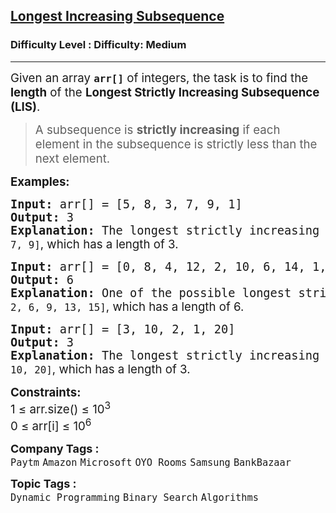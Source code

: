 <h2><a href="https://www.geeksforgeeks.org/problems/longest-increasing-subsequence-1587115620/1">Longest Increasing Subsequence</a></h2><h3>Difficulty Level : Difficulty: Medium</h3><hr><div class="problems_problem_content__Xm_eO"><p><span style="font-size: 14pt;">Given an array <strong><code>arr[]</code></strong> of integers, the task is to find the <strong>length</strong> of the <strong>Longest Strictly Increasing Subsequence (LIS)</strong>.</span></p>
<blockquote>
<p><span style="font-size: 14pt;">A subsequence is <strong>strictly increasing</strong> if each element in the subsequence is strictly less than the next element.</span></p>
</blockquote>
<p><span style="font-size: 14pt;"><strong>Examples:</strong></span></p>
<pre><span style="font-size: 14pt;"><strong>Input: </strong>arr<span class="hljs-selector-attr">[]</span> = <span class="hljs-selector-attr">[5, 8, 3, 7, 9, 1]</span>
<strong>Output: </strong>3<strong>
Explanation: </strong>The longest strictly increasing subsequence could be <code>[5, 7, 9]</code><span style="font-family: -apple-system, BlinkMacSystemFont, 'Segoe UI', Roboto, Oxygen, Ubuntu, Cantarell, 'Open Sans', 'Helvetica Neue', sans-serif;">, which has a length of 3.</span></span></pre>
<pre><span style="font-size: 14pt;"><strong>Input: </strong>arr[] = [0, 8, 4, 12, 2, 10, 6, 14, 1, 9, 5, 13, 3, 11, 7, 15]
<strong>Output: </strong>6<strong>
Explanation: </strong>One of the possible longest strictly increasing subsequences is <code>[0, 2, 6, 9, 13, 15]</code><span style="font-family: -apple-system, BlinkMacSystemFont, 'Segoe UI', Roboto, Oxygen, Ubuntu, Cantarell, 'Open Sans', 'Helvetica Neue', sans-serif;">, which has a length of 6.</span></span></pre>
<pre><span style="font-size: 14pt;"><strong>Input: </strong>arr[] = [3, 10, 2, 1, 20]
<strong>Output: </strong>3<strong>
Explanation: </strong>The longest strictly increasing subsequence could be <code>[3, 10, 20]</code><span style="font-family: -apple-system, BlinkMacSystemFont, 'Segoe UI', Roboto, Oxygen, Ubuntu, Cantarell, 'Open Sans', 'Helvetica Neue', sans-serif;">, which has a length of 3.</span></span></pre>
<p><span style="font-size: 14pt;"><strong>Constraints:</strong></span><br><span style="font-size: 14pt;">1 ≤ arr.size() ≤ 10<sup>3</sup><br>0 ≤ arr[i] ≤ 10<sup>6</sup></span></p></div><p><span style=font-size:18px><strong>Company Tags : </strong><br><code>Paytm</code>&nbsp;<code>Amazon</code>&nbsp;<code>Microsoft</code>&nbsp;<code>OYO Rooms</code>&nbsp;<code>Samsung</code>&nbsp;<code>BankBazaar</code>&nbsp;<br><p><span style=font-size:18px><strong>Topic Tags : </strong><br><code>Dynamic Programming</code>&nbsp;<code>Binary Search</code>&nbsp;<code>Algorithms</code>&nbsp;